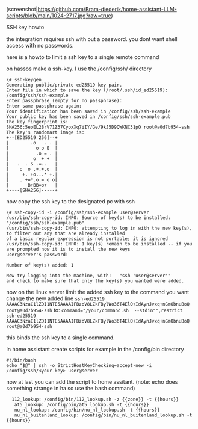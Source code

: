 (screenshot|https://github.com/Bram-diederik/home-assistant-LLM-scripts/blob/main/1024-2717.jpg?raw=true)


SSH key howto

the integration requires ssh with out a password. 
you dont want shell access with no passwords.

here is a howto to limit a ssh key to a single remote command

on hassos make a ssh-key. I use the /config/ssh/ directory

```
\# ssh-keygen
Generating public/private ed25519 key pair.
Enter file in which to save the key (/root/.ssh/id_ed25519): /config/ssh/ssh-example
Enter passphrase (empty for no passphrase): 
Enter same passphrase again: 
Your identification has been saved in /config/ssh/ssh-example
Your public key has been saved in /config/ssh/ssh-example.pub
The key fingerprint is:
SHA256:5eoEL28rV71Z37CyoxXq7iIY/Ge/9kJ5D9QWKNC31pQ root@a0d7b954-ssh
The key's randomart image is:
+--[ED25519 256]--+
|        .o   . . |
|          o o E  |
|          .o = . |
|         o  + +  |
|   .  . S .=..   |
|    o  o .+.+.o  |
|     +. +o...* +.|
|    . +=*.o.= o o|
|       B+BB=o+   |
+----[SHA256]-----+
```

now copy the ssh key to the designated pc with ssh

```
\# ssh-copy-id -i /config/ssh/ssh-example user@server
/usr/bin/ssh-copy-id: INFO: Source of key(s) to be installed: "/config/ssh/ssh-example.pub"
/usr/bin/ssh-copy-id: INFO: attempting to log in with the new key(s), to filter out any that are already installed
of a basic regular expression is not portable; it is ignored
/usr/bin/ssh-copy-id: INFO: 1 key(s) remain to be installed -- if you are prompted now it is to install the new keys
user@server's password: 

Number of key(s) added: 1

Now try logging into the machine, with:   "ssh 'user@server'"
and check to make sure that only the key(s) you wanted were added.
```

now on the linux server limit the added ssh key to the command you want
change the new added line `ssh-ed25519 AAAAC3NzaC1lZDI1NTE5AAAAIFBzoV8LZkFBylWo36T4ElQ+IdAynJvxq+nGmObnuBoQ root@a0d7b954-ssh`
to: `command="/your/command.sh  --stdin"",restrict ssh-ed25519 AAAAC3NzaC1lZDI1NTE5AAAAIFBzoV8LZkFBylWo36T4ElQ+IdAynJvxq+nGmObnuBoQ root@a0d7b954-ssh`

this binds the ssh key to a single command. 

In home assistant create scripts for example in the /config/bin directory
```
#!/bin/bash
echo "$@" | ssh -o StrictHostKeyChecking=accept-new -i /config/ssh/<your-key> user@server 
```

now at last you can add the script to home assitant. (note: echo does something strange in ha so use the bash command)
```
  112_lookup: /config/bin/112_lookup.sh -z {{zone}} -t {{hours}}
   at5_lookup: /config/bin/at5_lookup.sh -t {{hours}}
   nu_nl_lookup: /config/bin/nu_nl_lookup.sh -t {{hours}}
   nu_nl_buitenland_lookup: /config/bin/nu_nl_buitenland_lookup.sh -t {{hours}}
```
